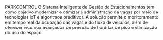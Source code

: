 PARKCONTROL
O Sistema Inteligente de Gestão de Estacionamentos tem como objetivo modernizar e otimizar a administração de vagas por meio de tecnologias IoT e algoritmos preditivos.
A solução permite o monitoramento em tempo real da ocupação das vagas e do fluxo de veículos, além de oferecer recursos avançados de previsão de horários de pico e otimização do uso do espaço.
